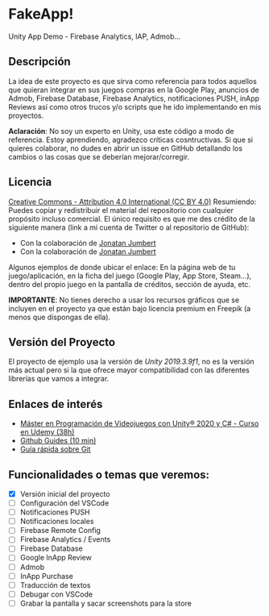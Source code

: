 # FakeApp!
Unity App Demo - Firebase Analytics, IAP, Admob...

## Descripción
La idea de este proyecto es que sirva como referencia para todos aquellos que quieran integrar en sus juegos compras en la Google Play, anuncios de Admob, Firebase Database, Firebase Analytics, notificaciones PUSH, inApp Reviews así como otros trucos y/o scripts que he ido implementando en mis proyectos.

**Aclaración**: No soy un experto en Unity, usa este código a modo de referencia. Estoy aprendiendo, agradezco críticas cosntructivas. Si que si quieres colaborar, no dudes en abrir un issue en GitHub detallando los cambios o las cosas que se deberían mejorar/corregir.

## Licencia
[Creative Commons - Attribution 4.0 International (CC BY 4.0)](https://creativecommons.org/licenses/by/4.0/)
Resumiendo: Puedes copiar y redistribuir el material del repositorio con cualquier propósito incluso comercial. El único requisito es que me des crédito de la siguiente manera (link a mi cuenta de Twitter o al repositorio de GitHub):

- Con la colaboración de [Jonatan Jumbert](https://twitter.com/jonatanjumbert)
- Con la colaboración de [Jonatan Jumbert](https://github.com/jonatanjumbert/fakeapp)

Algunos ejemplos de donde ubicar el enlace: En la página web de tu juego/aplicación, en la ficha del juego (Google Play, App Store, Steam...), dentro del propio juego en la pantalla de créditos, sección de ayuda, etc.

**IMPORTANTE**: No tienes derecho a usar los recursos gráficos que se incluyen en el proyecto ya que están bajo licencia premium en Freepik (a menos que dispongas de ella).

## Versión del Proyecto
El proyecto de ejemplo usa la versión de *Unity 2019.3.9f1*, no es la versión más actual pero si la que ofrece mayor compatibilidad con las diferentes librerías que vamos a integrar.

## Enlaces de interés
- [Máster en Programación de Videojuegos con Unity® 2020 y C# - Curso en Udemy (38h)](https://www.udemy.com/course/master-programacion-de-videojuegos-con-unity-5-y-csharp/)
- [Github Guides (10 min)](https://guides.github.com/activities/hello-world/)
- [Guía rápida sobre Git](https://rogerdudler.github.io/git-guide/index.es.html)

## Funcionalidades o temas que veremos:
- [X] Versión inicial del proyecto
- [ ] Configuración del VSCode
- [ ] Notificaciones PUSH
- [ ] Notificaciones locales
- [ ] Firebase Remote Config
- [ ] Firebase Analytics / Events
- [ ] Firebase Database
- [ ] Google InApp Review
- [ ] Admob
- [ ] InApp Purchase
- [ ] Traducción de textos
- [ ] Debugar con VSCode
- [ ] Grabar la pantalla y sacar screenshots para la store
